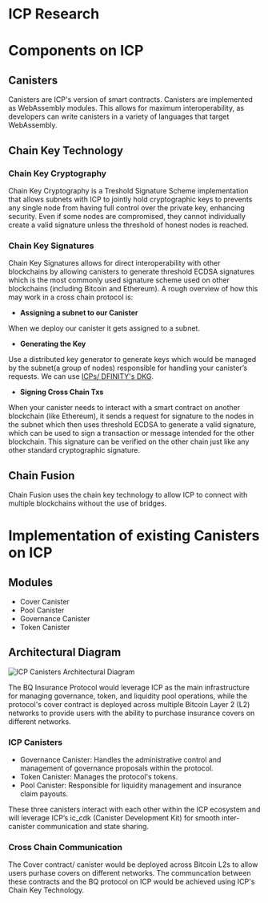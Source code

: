 # ICP Research

# Components on ICP

## Canisters

Canisters are ICP's version of smart contracts. Canisters are implemented as WebAssembly modules. This allows for maximum interoperability, as developers can write canisters in a variety of languages that target WebAssembly.

## Chain Key Technology

### Chain Key Cryptography

Chain Key Cryptography is a Treshold Signature Scheme implementation that allows subnets with ICP to jointly hold cryptographic keys to prevents any single node from having full control over the private key, enhancing security. Even if some nodes are compromised, they cannot individually create a valid signature unless the threshold of honest nodes is reached.

### Chain Key Signatures

Chain Key Signatures allows for direct interoperability with other blockchains by allowing canisters to generate threshold ECDSA signatures which is the most commonly used signature scheme used on other blockchains (including Bitcoin and Ethereum). A rough overview of how this may work in a cross chain protocol is:

- **Assigning a subnet to our Canister**

When we deploy our canister it gets assigned to a subnet.

- **Generating the Key**

Use a distributed key generator to generate keys which would be managed by the subnet(a group of nodes) responsible for handling your canister’s requests. We can use [ICPs/ DFINITY's DKG](https://eprint.iacr.org/2021/339).

- **Signing Cross Chain Txs**

When your canister needs to interact with a smart contract on another blockchain (like Ethereum), it sends a request for signature to the nodes in the subnet which then uses threshold ECDSA to generate a valid signature, which can be used to sign a transaction or message intended for the other blockchain. This signature can be verified on the other chain just like any other standard cryptographic signature.

## Chain Fusion

Chain Fusion uses the chain key technology to allow ICP to connect with multiple blockchains without the use of bridges.

# Implementation of existing Canisters on ICP

## Modules

- Cover Canister
- Pool Canister
- Governance Canister
- Token Canister

## Architectural Diagram

![ICP Canisters Architectural Diagram](https://brown-high-badger-463.mypinata.cloud/ipfs/QmYB9nPsfP1PEtz71L117zXwpAughVSAi48BZcHWiKuVGW)

The BQ Insurance Protocol would leverage ICP as the main infrastructure for managing governance, token, and liquidity pool operations, while the protocol's cover contract is deployed across multiple Bitcoin Layer 2 (L2) networks to provide users with the ability to purchase insurance covers on different networks.

### ICP Canisters

- Governance Canister: Handles the administrative control and management of governance proposals within the protocol.
- Token Canister: Manages the protocol's tokens.
- Pool Canister: Responsible for liquidity management and insurance claim payouts.

These three canisters interact with each other within the ICP ecosystem and will leverage ICP’s ic_cdk (Canister Development Kit) for smooth inter-canister communication and state sharing.

### Cross Chain Communication

The Cover contract/ canister would be deployed across Bitcoin L2s to allow users purhase covers on different networks. The communcation between these contracts and the BQ protocol on ICP would be achieved using ICP's Chain Key Technology.
